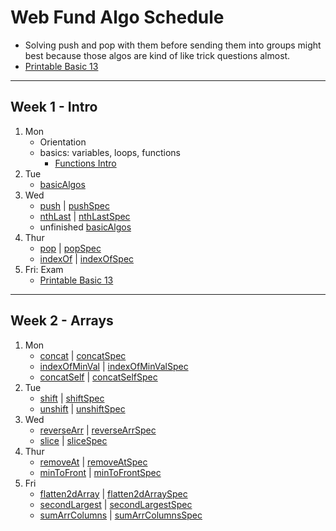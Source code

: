 # Web Fund Algo Schedule

- Solving push and pop with them before sending them into groups might best because those algos are kind of like trick questions almost.
- [Printable Basic 13](https://docs.google.com/document/d/1Vw-8ZzZy_kfkcK-6MUkXJNfNQ7qX9_nkxnIBNoVNdbM/edit#heading=h.wr6t3eu5n64f)

---

## Week 1 - Intro

1. Mon
   - Orientation
   - basics: variables, loops, functions
     - [Functions Intro](../functions-intro.md)
2. Tue
   - [basicAlgos](../basicAlgos.js)
3. Wed
   - [push](../recreated_methods/Array/push.js) | [pushSpec](../spec/recreated_methods/Array/pushSpec.js)
   - [nthLast](../arrays/nthLast.js) | [nthLastSpec](../spec/arrays/nthLastSpec.js)
   - unfinished [basicAlgos](../basicAlgos.js)
4. Thur
   - [pop](../recreated_methods/Array/pop.js) | [popSpec](../spec/recreated_methods/Array/popSpec.js)
   - [indexOf](../recreated_methods/Array/indexOf.js) | [indexOfSpec](../spec/recreated_methods/Array/indexOfSpec.js)
5. Fri: Exam
   - [Printable Basic 13](https://docs.google.com/document/d/1Vw-8ZzZy_kfkcK-6MUkXJNfNQ7qX9_nkxnIBNoVNdbM/edit#heading=h.wr6t3eu5n64f)

---

## Week 2 - Arrays

1. Mon
   - [concat](../recreated_methods/Array/concat.js) | [concatSpec](../spec/recreated_methods/Array/concatSpec.js)
   - [indexOfMinVal](../arrays/indexOfMinVal.js) | [indexOfMinValSpec](../spec/arrays/indexOfMinValSpec.js)
   - [concatSelf](../arrays/concatSelf.js) | [concatSelfSpec](../spec/arrays/concatSelfSpec.js)
2. Tue
   - [shift](../recreated_methods/Array/shift.js) | [shiftSpec](../spec/recreated_methods/Array/shiftSpec.js)
   - [unshift](../recreated_methods/Array/unshift.js) | [unshiftSpec](../spec/recreated_methods/Array/unshiftSpec.js)
3. Wed
   - [reverseArr](../arrays/reverseArr.js) | [reverseArrSpec](../spec/arrays/reverseArrSpec.js)
   - [slice](../recreated_methods/Array/slice.js) | [sliceSpec](../spec/recreated_methods/Array/sliceSpec.js)
4. Thur
   - [removeAt](../arrays/removeAt.js) | [removeAtSpec](../spec/arrays/removeAtSpec.js)
   - [minToFront](../arrays/minToFront.js) | [minToFrontSpec](../spec/arrays/minToFrontSpec.js)
5. Fri
   - [flatten2dArray](../arrays/flatten2dArray.js) | [flatten2dArraySpec](../spec/arrays/flatten2dArraySpec.js)
   - [secondLargest](../arrays/secondLargest.js) | [secondLargestSpec](../spec/arrays/secondLargestSpec.js)
   - [sumArrColumns](../arrays/sumArrColumns.js) | [sumArrColumnsSpec](../spec/arrays/sumArrColumnsSpec.js)
